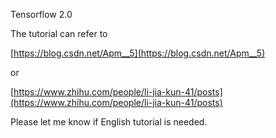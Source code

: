 Tensorflow 2.0 

The tutorial can refer to 

[https://blog.csdn.net/Apm__5](https://blog.csdn.net/Apm__5)

or

[https://www.zhihu.com/people/li-jia-kun-41/posts](https://www.zhihu.com/people/li-jia-kun-41/posts)

Please let me know if English tutorial is needed.